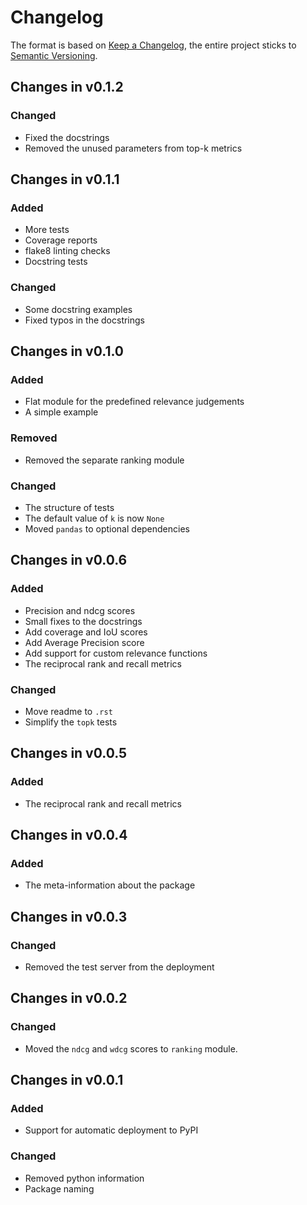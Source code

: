 # Changelog

The format is based on [Keep a Changelog](https://keepachangelog.com/en/1.0.0/),
the entire project sticks to [Semantic Versioning](https://semver.org/spec/v2.0.0.html).

## Changes in v0.1.2

### Changed
- Fixed the docstrings
- Removed the unused parameters from top-k metrics


## Changes in v0.1.1

### Added
- More tests
- Coverage reports
- flake8 linting checks
- Docstring tests

### Changed
- Some docstring examples
- Fixed typos in the docstrings


## Changes in v0.1.0

### Added
- Flat module for the predefined relevance judgements
- A simple example

### Removed
- Removed the separate ranking module

### Changed
- The structure of tests
- The default value of `k` is now `None`
- Moved `pandas` to optional dependencies

## Changes in v0.0.6

### Added
- Precision and ndcg scores
- Small fixes to the docstrings
- Add coverage and IoU scores
- Add Average Precision score
- Add support for custom relevance functions
- The reciprocal rank and recall metrics

### Changed
- Move readme to `.rst`
- Simplify the `topk` tests

## Changes in v0.0.5

### Added
- The reciprocal rank and recall metrics

## Changes in v0.0.4

### Added
- The meta-information about the package

## Changes in v0.0.3

### Changed
- Removed the test server from the deployment

## Changes in v0.0.2

### Changed
- Moved the `ndcg` and `wdcg` scores to `ranking` module.

## Changes in v0.0.1

### Added
- Support for automatic deployment to PyPI

### Changed
- Removed python information
- Package naming
